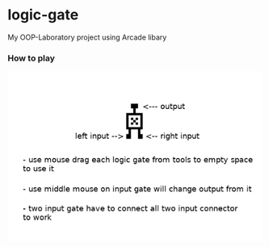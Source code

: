 # logic-gate

My OOP-Laboratory project using Arcade libary

### How to play

![alt text][how-to-play]

[how-to-play]: https://github.com/psychoAB/logic-gate/blob/master/images/how_to_play.png
